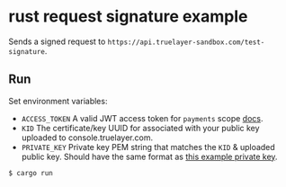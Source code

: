 # rust request signature example
Sends a signed request to `https://api.truelayer-sandbox.com/test-signature`.

## Run

Set environment variables:
* `ACCESS_TOKEN` A valid JWT access token for `payments` scope [docs](https://docs.truelayer.com/docs/generate-a-payments-access-token).
* `KID` The certificate/key UUID for associated with your public key uploaded to console.truelayer.com.
* `PRIVATE_KEY` Private key PEM string that matches the `KID` & uploaded public key.
  Should have the same format as [this example private key](https://github.com/TrueLayer/truelayer-signing/blob/main/test-resources/ec512-private.pem).

```sh
$ cargo run
```
